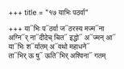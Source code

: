 +++
title = "१७ याभिः पठर्वा"

+++
या᳓भिः प᳓ठर्वा ज᳓ठरस्य मज्म᳓ना  
अग्नि᳓र् ना᳓दीदेच् चित᳓ इद्धो᳓ अ᳓ज्मन् आ᳓  
या᳓भिः श᳓र्यातम् अ᳓वथो महाधने᳓  
ता᳓भिर् ऊ षु᳓ ऊति᳓भिर् अश्विना᳓ गतम्
